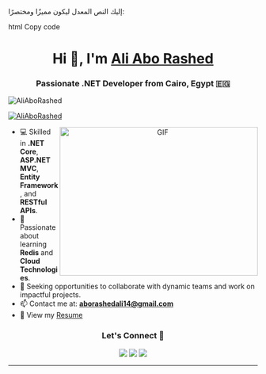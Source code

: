 
إليك النص المعدل ليكون مميزًا ومختصرًا:

html
Copy code
<h1 align="center">Hi 👋, I'm <a href="https://github.com/AliAboRashed" target="blank">Ali Abo Rashed</a></h1>
<h3 align="center">Passionate .NET Developer from Cairo, Egypt 🇪🇬</h3>

<p align="left"> <img src="https://komarev.com/ghpvc/?username=AliAboRashed&label=Profile%20views&color=0e75b6&style=flat" alt="AliAboRashed" /> </p>

<p align="left"> <a href="https://twitter.com/AliAboRashed" target="blank"><img src="https://img.shields.io/twitter/follow/AliAboRashed?logo=twitter&style=for-the-badge" alt="AliAboRashed" /></a> </p>

<a target="_blank" align="center">
  <img align="right" top="500" height="300" width="400" alt="GIF" src="https://media.giphy.com/media/SWoSkN6DxTszqIKEqv/giphy.gif">
</a>

- 💻 Skilled in **.NET Core**, **ASP.NET MVC**, **Entity Framework**, and **RESTful APIs**.
- 🌱 Passionate about learning **Redis** and **Cloud Technologies**.
- 🚀 Seeking opportunities to collaborate with dynamic teams and work on impactful projects.
- 📫 Contact me at: **aborashedali14@gmail.com**
- 📄 View my <a href="https://drive.google.com/file/d/1OM9zmbn8RW724ncLoUzLZIVhK0oTIo4Q/view?usp=drive_link" target="blank">Resume</a>

<h3 align="center">Let's Connect 🤝</h3>
<p align="center">
  <a href="https://www.linkedin.com/in/ali-abo-rashed/" target="_blank"><img src="https://img.icons8.com/doodle/40/000000/linkedin--v2.png"></a>
  <a href="https://github.com/AliAboRashed11" target="_blank"><img src="https://img.icons8.com/doodle/40/000000/github--v1.png"></a>
  <a href="https://stackoverflow.com/users/29149969/ali-abo-rashed" target="_blank"><img src="https://img.icons8.com/external-tal-revivo-color-tal-revivo/40/000000/external-stack-overflow-is-a-question-and-answer-site-for-professional-logo-color-tal-revivo.png"></a>
</p>
<!-- BLOG-POST-LIST:START -->


<!-- BLOG-POST-LIST:END -->

---
  


<!---
AliAboRashed11/AliAboRashed11 is a ✨ special ✨ repository because its `README.md` (this file) appears on your GitHub profile.
You can click the Preview link to take a look at your changes.
--->
